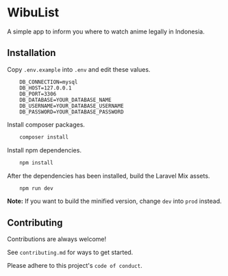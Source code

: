 
# WibuList

A simple app to inform you where to watch anime legally in Indonesia.


## Installation 

Copy `.env.example` into `.env` and edit these values.

```env
    DB_CONNECTION=mysql
    DB_HOST=127.0.0.1
    DB_PORT=3306
    DB_DATABASE=YOUR_DATABASE_NAME
    DB_USERNAME=YOUR_DATABASE_USERNAME
    DB_PASSWORD=YOUR_DATABASE_PASSWORD
```

Install composer packages.

```bash
    composer install
```

Install npm dependencies.

```bash 
    npm install
```

After the dependencies has been installed, build the Laravel Mix assets.

```bash
    npm run dev
```

**Note:** If you want to build the minified version, change `dev` into `prod` instead.

## Contributing

Contributions are always welcome!

See `contributing.md` for ways to get started.

Please adhere to this project's `code of conduct`.

  